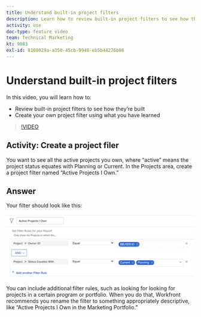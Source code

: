 ```yaml
---
title: Understand built-in project filters
description: Learn how to review built-in project filters to see how they’re built and create your own project filter in [!DNL Adobe Workfront].
activity: use
doc-type: feature video
team: Technical Marketing
kt: 9083
exl-id: 8180029a-a350-45cb-9948-eb5b44276b86
---
```

# Understand built-in project filters

In this video, you will learn how to:

* Review built-in project filters to see how they’re built 
* Create your own project filter using what you have learned 

>[!VIDEO](https://video.tv.adobe.com/v/336817/?quality=12)


## Activity: Create a project filer

You want to see all the active projects you own, where “active” means the project status equates with Planning or Current. In the Projects area, create a project filter named “Active Projects I Own.” 

## Answer

Your filter should look like this:

![An image of the screen to create a project filter](assets/opening-built-in-project-filters-1.png)

You can include additional filter rules, such as looking for looking for projects in a certain program or portfolio. When you do that, Workfront recommends you rename the filter to something appropriately descriptive, like “Active Projects I Own in the Marketing Portfolio.”
